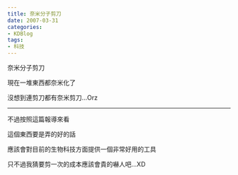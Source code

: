 ```yaml
---
title: 奈米分子剪刀
date: 2007-03-31
categories:
- KDBlog
tags:
- 科技
---
```

奈米分子剪刀



現在一堆東西都奈米化了

沒想到連剪刀都有奈米剪刀...Orz

---

不過按照這篇報導來看

這個東西要是弄的好的話

應該會對目前的生物科技方面提供一個非常好用的工具

只不過我猜要剪一次的成本應該會貴的嚇人吧...XD

